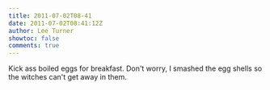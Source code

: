 ```yaml
---
title: 2011-07-02T08-41
date: 2011-07-02T08:41:12Z
author: Lee Turner
showtoc: false
comments: true
---
```


Kick ass boiled eggs for breakfast. Don't worry, I smashed the egg shells so the witches can't get away in them.

